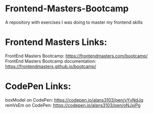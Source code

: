 # Frontend-Masters-Bootcamp
A repository with exercises I was doing to master my frontend skills

# Frontend Masters Links:

FrontEnd Masters Bootcamp: https://frontendmasters.com/bootcamp/ <br>
FrontEnd Masters Bootcamp documentation: https://frontendmasters.github.io/bootcamp/<br>

# CodePen Links:
boxModel on CodePen: https://codepen.io/alans3103/pen/vYvNdJq <br>
remVsEm on CodePen: https://codepen.io/alans3103/pen/oNJxjPg <br>
